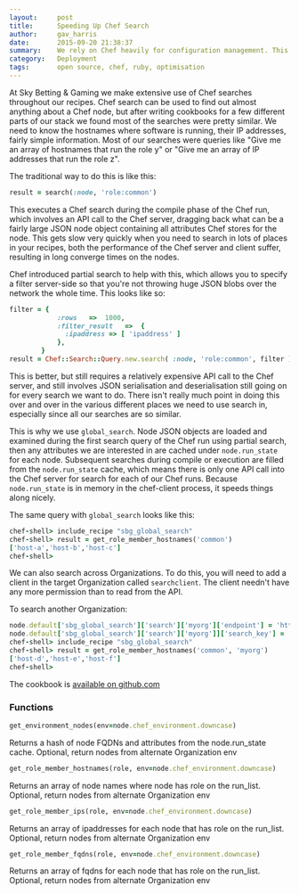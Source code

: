 ```yaml
---
layout:     post
title:      Speeding Up Chef Search
author:     gav_harris
date:       2015-09-20 21:38:37
summary:    We rely on Chef heavily for configuration management. This is one way we speed it up.
category:   Deployment
tags:       open source, chef, ruby, optimisation
---
```


At Sky Betting & Gaming we make extensive use of Chef searches throughout our recipes. Chef search can be used to find out almost anything about a Chef node, but after writing cookbooks for a few different parts of our stack we found most of the searches were pretty similar. We need to know the hostnames where software is running, their IP addresses, fairly simple information. Most of our searches were queries like "Give me an array of hostnames that run the role y" or "Give me an array of IP addresses that run the role z".

The traditional way to do this is like this:

```ruby
result = search(:node, 'role:common')
```

This executes a Chef search during the compile phase of the Chef run, which involves an API call to the Chef server, dragging back what can be a fairly large JSON node object containing all attributes Chef stores for the node. This gets slow very quickly when you need to search in lots of places in your recipes, both the performance of the Chef server and client suffer, resulting in long converge times on the nodes.

Chef introduced partial search to help with this, which allows you to specify a filter server-side so that you're not throwing huge JSON blobs over the network the whole time. This looks like so:

```ruby
filter = {
            :rows   =>  1000,
            :filter_result   =>  {
              :ipaddress => [ 'ipaddress' ]
            },
        }
result = Chef::Search::Query.new.search( :node, 'role:common', filter );
```

This is better, but still requires a relatively expensive API call to the Chef server, and still involves JSON serialisation and deserialisation still going on for every search we want to do. There isn't really much point in doing this over and over in the various different places we need to use search in, especially since all our searches are so similar.

This is why we use `global_search`. Node JSON objects are loaded and examined during the first search query of the Chef run using partial search, then any attributes we are interested in are cached under `node.run_state` for each node.
Subsequent searches during compile or execution are filled from the `node.run_state` cache, which means there is only one API call into the Chef server for search for each of our Chef runs. Because `node.run_state` is in memory in the chef-client process, it speeds things along nicely.

The same query with `global_search` looks like this:

```ruby
chef-shell> include_recipe "sbg_global_search"
chef-shell> result = get_role_member_hostnames('common')
['host-a','host-b','host-c']
chef-shell>
```

We can also search across Organizations. To do this, you will need to add a client in the target Organization called `searchclient`. The client needn't have any more permission than to read from the API.

To search another Organization:

```ruby
node.default['sbg_global_search']['search']['myorg']['endpoint'] = 'http://yourchefserver/organizations/myorg'
node.default['sbg_global_search']['search']['myorg']]['search_key'] = 'Client key content'
chef-shell> include_recipe "sbg_global_search"
chef-shell> result = get_role_member_hostnames('common', 'myorg')
['host-d','host-e','host-f']
chef-shell>
```

The cookbook is [available on github.com](https://github.com/skybet/global_search)

### Functions

```ruby
get_environment_nodes(env=node.chef_environment.downcase)
```
Returns a hash of node FQDNs and attributes from the node.run_state cache. Optional, return nodes from alternate Organization env

```ruby
get_role_member_hostnames(role, env=node.chef_environment.downcase)
```
Returns an array of node names where node has role on the run_list. Optional, return nodes from alternate Organization env

```ruby
get_role_member_ips(role, env=node.chef_environment.downcase)
```
Returns an array of ipaddresses for each node that has role on the run_list. Optional, return nodes from alternate Organization env

```ruby
get_role_member_fqdns(role, env=node.chef_environment.downcase)
```
Returns an array of fqdns for each node that has role on the run_list. Optional, return nodes from alternate Organization env
